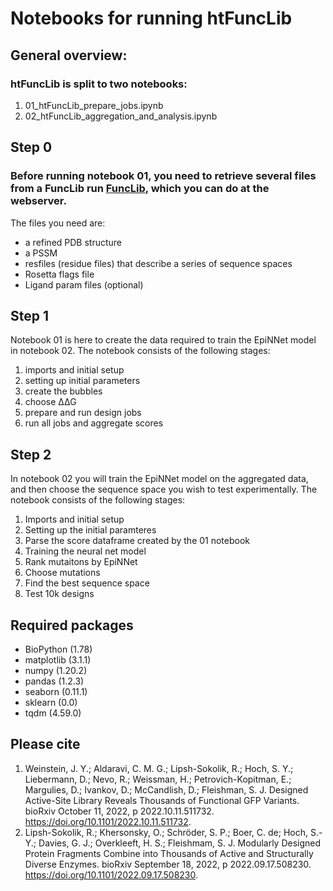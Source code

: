 # Notebooks for running htFuncLib

## General overview:
### htFuncLib is split to two notebooks:
1. 01_htFuncLib_prepare_jobs.ipynb
2. 02_htFuncLib_aggregation_and_analysis.ipynb

## Step 0
### Before running notebook 01, you need to retrieve several files from a FuncLib run [FuncLib](https://funclib.weizmann.ac.il/bin/steps), which you can do at the webserver.
The files you need are:
- a refined PDB structure
- a PSSM
- resfiles (residue files) that describe a series of sequence spaces
- Rosetta flags file
- Ligand param files (optional)

## Step 1
Notebook 01 is here to create the data required to train the EpiNNet model in notebook 02.
The notebook consists of the following stages:
  1. imports and initial setup
  2. setting up initial parameters
  3. create the bubbles
  4. choose ∆∆G
  5. prepare and run design jobs
  6. run all jobs and aggregate scores

## Step 2
In notebook 02 you will train the EpiNNet model on the aggregated data, and then choose the sequence space you wish to test experimentally.
The notebook consists of the following stages:
  1. Imports and initial setup
  2. Setting up the initial paramteres
  3. Parse the score dataframe created by the 01 notebook
  4. Training the neural net model
  5. Rank mutaitons by EpiNNet
  6. Choose mutations
  7. Find the best sequence space
  8. Test 10k designs

## Required packages
- BioPython (1.78)
- matplotlib (3.1.1)
- numpy (1.20.2)
- pandas (1.2.3)
- seaborn (0.11.1)
- sklearn (0.0)
- tqdm (4.59.0)

## Please cite
1. Weinstein, J. Y.; Aldaravi, C. M. G.; Lipsh-Sokolik, R.; Hoch, S. Y.; Liebermann, D.; Nevo, R.; Weissman, H.; Petrovich-Kopitman, E.; Margulies, D.; Ivankov, D.; McCandlish, D.; Fleishman, S. J. Designed Active-Site Library Reveals Thousands of Functional GFP Variants. bioRxiv October 11, 2022, p 2022.10.11.511732. https://doi.org/10.1101/2022.10.11.511732.
2. Lipsh-Sokolik, R.; Khersonsky, O.; Schröder, S. P.; Boer, C. de; Hoch, S.-Y.; Davies, G. J.; Overkleeft, H. S.; Fleishmam, S. J. Modularly Designed Protein Fragments Combine into Thousands of Active and Structurally Diverse Enzymes. bioRxiv September 18, 2022, p 2022.09.17.508230. https://doi.org/10.1101/2022.09.17.508230.

